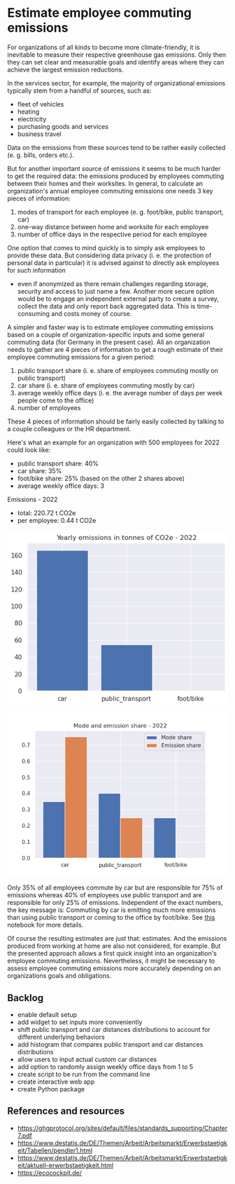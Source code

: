 # Estimate employee commuting emissions

For organizations of all kinds to become more climate-friendly, it is inevitable to measure their respective greenhouse gas emissions.
Only then they can set clear and measurable goals and identify areas where they can achieve the largest emission reductions.

In the services sector, for example, the majority of organizational emissions typically stem from a handful of sources, such as:
- fleet of vehicles
- heating
- electricity
- purchasing goods and services
- business travel

Data on the emissions from these sources tend to be rather easily collected (e. g. bills, orders etc.).

But for another important source of emissions it seems to be much harder to get the required data:
the emissions produced by employees commuting between their homes and their worksites.
In general, to calculate an organization's annual employee commuting emissions one needs 3 key pieces of information:
1. modes of transport for each employee (e. g. foot/bike, public transport, car)
2. one-way distance between home and worksite for each employee
3. number of office days in the respective period for each employee

One option that comes to mind quickly is to simply ask employees to provide these data.
But considering data privacy (i. e. the protection of personal data in particular) it is advised against to directly ask employees for such information
- even if anonymized as there remain challenges regarding storage, security and access to just name a few.
Another more secure option would be to engage an independent external party to create a survey, collect the data and only report back aggregated data.
This is time-consuming and costs money of course.

A simpler and faster way is to estimate employee commuting emissions based on a couple of organization-specific inputs
and some general commuting data (for Germany in the present case).
All an organization needs to gather are 4 pieces of information to get a rough estimate of their employee commuting emissions for a given period:
1. public transport share (i. e. share of employees commuting mostly on public transport)
2. car share (i. e. share of employees commuting mostly by car)
3. average weekly office days (i. e. the average number of days per week people come to the office)
4. number of employees

These 4 pieces of information should be fairly easily collected by talking to a couple colleagues or the HR department.

Here's what an example for an organization with 500 employees for 2022 could look like:
- public transport share: 40%
- car share: 35%
- foot/bike share: 25% (based on the other 2 shares above)
- average weekly office days: 3

Emissions - 2022
- total: 220.72 t CO2e
- per employee: 0.44 t CO2e

![yearly emissions by mode](yearly_emissions_by_mode.png 'yearly emissions by mode')

![mode and emission shares](mode_and_emission_shares.png 'mode and emission shares')

Only 35% of all employees commute by car but are responsible for 75% of emissions
whereas 40% of employees use public transport and are responsible for only 25% of emissions.
Independent of the exact numbers, the key message is:
Commuting by car is emitting much more emissions than using public transport or coming to the office by foot/bike.
See [this](https://github.com/alexvmt/estimate_employee_commuting_emissions/blob/main/estimate_employee_commuting_emissions.ipynb) notebook
for more details.

Of course the resulting estimates are just that: estimates. And the emissions produced from working at home are also not considered, for example.
But the presented approach allows a first quick insight into an organization's employee commuting emissions.
Nevertheless, it might be necessary to assess employee commuting emissions more accurately depending on an organizations goals and obligations.



## Backlog

- enable default setup
- add widget to set inputs more conveniently
- shift public transport and car distances distributions to account for different underlying behaviors
- add histogram that compares public transport and car distances distributions
- allow users to input actual custom car distances
- add option to randomly assign weekly office days from 1 to 5
- create script to be run from the command line
- create interactive web app
- create Python package



## References and resources

- https://ghgprotocol.org/sites/default/files/standards_supporting/Chapter7.pdf
- https://www.destatis.de/DE/Themen/Arbeit/Arbeitsmarkt/Erwerbstaetigkeit/Tabellen/pendler1.html
- https://www.destatis.de/DE/Themen/Arbeit/Arbeitsmarkt/Erwerbstaetigkeit/aktuell-erwerbstaetigkeit.html
- https://ecocockpit.de/
